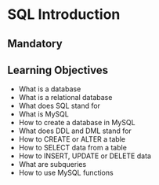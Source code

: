 # SQL Introduction

## Mandatory

## Learning Objectives
- What is a database
- What is a relational database
- What does SQL stand for
- What is MySQL
- How to create a database in MySQL
- What does DDL and DML stand for
- How to CREATE or ALTER a table
- How to SELECT data from a table
- How to INSERT, UPDATE or DELETE data
- What are subqueries
- How to use MySQL functions
